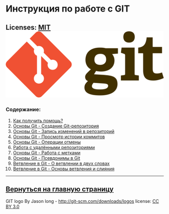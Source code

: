 # Инструкция по работе с GIT
Licenses: [MIT](./license.md)
![git-logo](./512px-Git-logo.svg.png)
---
### Содержание:
1. [Как получить помощь?](./help.md)
2. [Основы Git - Создание Git-репозитория](./CreateGitRep.md)
3. [Основы Git - Запись изменений в репозиторий](./RecChangesRep.md)
4. [Основы Git - Просмотр истории коммитов](./ViewHistoryCommit.md)
5. [Основы Git - Операции отмены](./OperationCancel.md)
6. [Работа с удалёнными репозиториями](./WorkRemoteRep.md)
7. [Основы Git - Работа с метками](./WorkLabel.md)
8. [Основы Git - Псевдонимы в Git](./aliasGit.md)
9. [Ветвление в Git - О ветвлении в двух словах](./branching.md)
10. [Ветвление в Git - Основы ветвления и слияния](./branchMerge.md)
---
[Вернуться на главную страницу](./readme.md)
---
GIT logo By Jason long - http://git-scm.com/downloads/logos
license: [CC BY 3.0](https://creativecommons.org/licenses/by/3.0/)